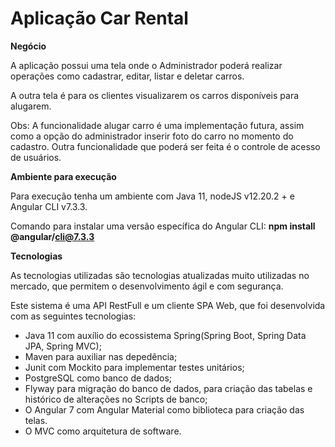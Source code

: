 # Aplicação Car Rental

**Negócio**

A aplicação possui uma tela onde o Administrador poderá realizar operações como cadastrar, editar, listar e deletar carros.

A outra tela é para os clientes visualizarem os carros disponíveis para alugarem.

Obs: A funcionalidade alugar carro é uma implementação futura, assim como a opção do  administrador inserir foto do carro no momento do cadastro.
Outra funcionalidade que poderá ser feita é o controle de acesso de usuários.

**Ambiente para execução**

Para execução tenha um ambiente com Java 11, nodeJS v12.20.2 + e Angular CLI v7.3.3.

Comando para instalar uma versão específica do Angular CLI: **npm install @angular/cli@7.3.3**

**Tecnologias**

As tecnologias utilizadas são tecnologias atualizadas muito utilizadas no mercado, que permitem o desenvolvimento ágil e com segurança.

Este sistema é uma API RestFull e um cliente SPA Web, que foi desenvolvida com as seguintes tecnologias:

<ul>
  <li>
    Java 11 com auxílio do ecossistema Spring(Spring Boot, Spring Data JPA, Spring MVC);
  </li>
  <li>
    Maven para auxiliar nas depedência;
  </li>
  <li>
    Junit com Mockito para implementar testes unitários;
  </li>
  <li>
    PostgreSQL como banco de dados;
  </li>
  <li>
    Flyway para migração do banco de dados, para criação das tabelas e histórico de alterações no Scripts de banco;
  </li>
  <li>
    O Angular 7 com Angular Material como biblioteca para criação das telas.
  </li>
  <li>
    O MVC como arquitetura de software.
  </li>
</ul>
